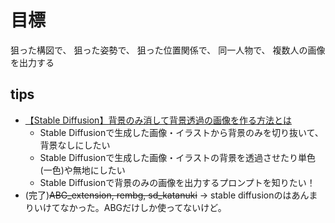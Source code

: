 # 目標
狙った構図で、  狙った姿勢で、  狙った位置関係で、  同一人物で、  複数人の画像を出力する

## tips
- [【Stable Diffusion】背景のみ消して背景透過の画像を作る方法とは](https://romptn.com/article/1268#:~:text=%E3%81%BE%E3%81%9A%E3%81%AF%E3%80%81txt2img%E3%81%A7%E7%94%BB%E5%83%8F%E7%94%9F%E6%88%90,%E3%81%99%E3%82%8B%E3%82%8C%E3%81%B0%E5%AE%8C%E4%BA%86%E3%81%A7%E3%81%99%EF%BC%81)
	- Stable Diffusionで生成した画像・イラストから背景のみを切り抜いて、背景なしにしたい
	- Stable Diffusionで生成した画像・イラストの背景を透過させたり単色(一色)や無地にしたい
	- Stable Diffusionで背景のみの画像を出力するプロンプトを知りたい！
- (完了)~~ABG_extension, rembg, sd_katanuki~~
  → stable diffusionのはあんまりいけてなかった。ABGだけしか使ってないけど。
